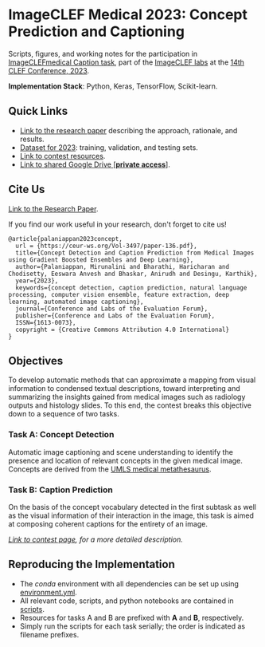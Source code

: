 # ImageCLEF Medical 2023: Concept Prediction and Captioning

Scripts, figures, and working notes for the participation in [ImageCLEFmedical Caption task](https://www.imageclef.org/2023/medical/caption), part of the [ImageCLEF labs](https://www.imageclef.org/2023) at the [14th CLEF Conference, 2023](https://clef2023.clef-initiative.eu/index.php).

**Implementation Stack**: Python, Keras, TensorFlow, Scikit-learn.

## Quick Links

- [Link to the research paper](https://ceur-ws.org/Vol-3497/paper-136.pdf) describing the approach, rationale, and results.
- [Dataset for 2023](https://drive.google.com/drive/folders/14GmtlRUQ1LDnO9PkpSjIA6eJW8lLVuT7?usp=share_link): training, validation, and testing sets.
- [Link to contest resources](https://www.imageclef.org/2023/medical/caption).
- [Link to shared Google Drive [**private access**]](https://drive.google.com/drive/folders/1fd0SRO2IColNpPwsecNiNSeI7E3spad6?usp=sharing). 


## Cite Us

[Link to the Research Paper](https://ceur-ws.org/Vol-3497/paper-136.pdf).

If you find our work useful in your research, don't forget to cite us!

```
@article{palaniappan2023concept,
  url = {https://ceur-ws.org/Vol-3497/paper-136.pdf},
  title={Concept Detection and Caption Prediction from Medical Images using Gradient Boosted Ensembles and Deep Learning},
  author={Palaniappan, Mirunalini and Bharathi, Haricharan and Chodisetty, Eeswara Anvesh and Bhaskar, Anirudh and Desingu, Karthik},
  year={2023},
  keywords={concept detection, caption prediction, natural language processing, computer vision ensemble, feature extraction, deep learning, automated image captioning},
  journal={Conference and Labs of the Evaluation Forum},
  publisher={Conference and Labs of the Evaluation Forum},
  ISSN={1613-0073},  
  copyright = {Creative Commons Attribution 4.0 International}
}
```

## Objectives

To develop automatic methods that can approximate a mapping from visual information to condensed textual descriptions, toward interpreting and summarizing the insights gained from medical images such as radiology outputs and histology slides. To this end, the contest breaks this objective down to a sequence of two tasks.

### Task A: Concept Detection

Automatic image captioning and scene understanding to identify the presence and location of relevant concepts in the given medical image.
Concepts are derived from the [UMLS medical metathesaurus](https://www.nlm.nih.gov/research/umls/index.html).

### Task B: Caption Prediction

On the basis of the concept vocabulary detected in the first subtask as well as the visual information of their interaction in the image, this task is aimed at composing coherent captions for the entirety of an image. 

*[Link to contest page](https://www.imageclef.org/2023/medical/caption), for a more detailed description.*

## Reproducing the Implementation

- The *conda* environment with all dependencies can be set up using [environment.yml](./environment.yml).
- All relevant code, scripts, and python notebooks are contained in [scripts](./scripts).
- Resources for tasks A and B are prefixed with **A** and **B**, respectively.
- Simply run the scripts for each task serially; the order is indicated as filename prefixes.
